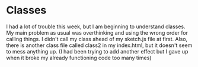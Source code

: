 # Classes

I had a lot of trouble this week, but I am beginning to understand classes. My main problem as usual was overthinking and using the wrong order for calling things. I didn't call my class ahead of my sketch.js file at first. Also, there is another class file called class2 in my index.html, but it doesn't seem to mess anything up. (I had been trying to add another effect but I gave up when it broke my already functioning code too many times)
